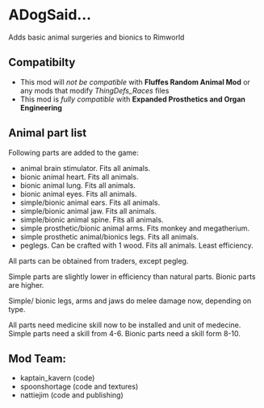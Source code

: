 # ADogSaid...
Adds basic animal surgeries and bionics to Rimworld

## Compatibilty
* This mod will *not be compatible* with **Fluffes Random Animal Mod** or any mods that modify *ThingDefs_Races* files
* This mod is *fully compatible* with **Expanded Prosthetics and Organ Engineering**

## Animal part list
Following parts are added to the game:

* animal brain stimulator. Fits all animals.
* bionic animal heart. Fits all animals.
* bionic animal lung. Fits all animals.
* bionic animal eyes. Fits all animals. 
* simple/bionic animal ears. Fits all animals.
* simple/bionic animal jaw. Fits all animals. 
* simple/bionic animal spine. Fits all animals.
* simple prosthetic/bionic animal arms. Fits monkey and megatherium.
* simple prosthetic animal/bionics legs. Fits all animals.
* peglegs. Can be crafted with 1 wood. Fits all animals. Least efficiency.

All parts can be obtained from traders, except pegleg.

Simple parts are slightly lower in efficiency than natural parts. Bionic parts are higher.

Simple/ bionic legs, arms and jaws do melee damage now, depending on type.

All parts need medicine skill now to be installed and unit of medecine. Simple parts need a skill from 4-6. Bionic parts need a skill form 8-10.

## Mod Team:
* kaptain_kavern (code)
* spoonshortage (code and textures)
* nattiejim (code and publishing)
